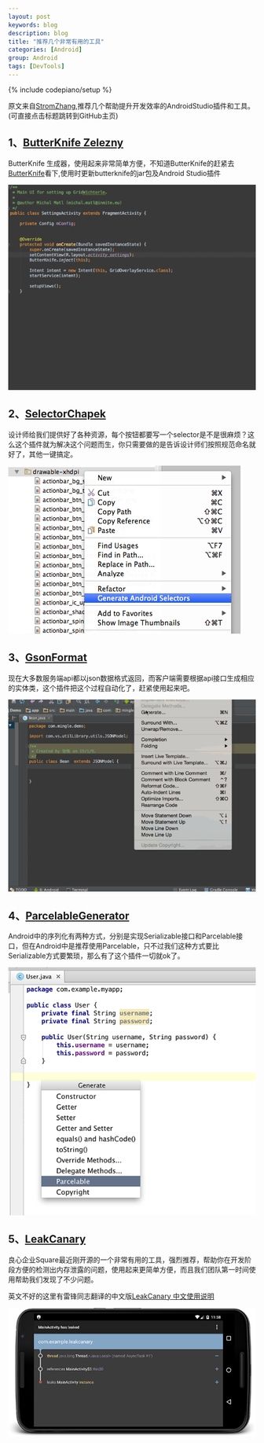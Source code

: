 ```yaml
---
layout: post
keywords: blog
description: blog
title: "推荐几个非常有用的工具"
categories: [Android]
group: Android
tags: [DevTools]
---
```

{% include codepiano/setup %}

原文来自[StromZhang](http://stromzhang.com),推荐几个帮助提升开发效率的AndroidStudio插件和工具。(可直接点击标题跳转到GitHub主页)

## 1、[ButterKnife Zelezny](https://github.com/avast/android-butterknife-zelezny)

ButterKnife 生成器，使用起来非常简单方便，不知道ButterKnife的赶紧去[ButterKnife](http://jakewharton.github.io/butterknife/)看下,使用时更新butterknife的jar包及Android Studio插件

<img src="/image/zelezny_animated.gif"/>

## 2、[SelectorChapek](https://github.com/inmite/android-selector-chapek)

设计师给我们提供好了各种资源，每个按钮都要写一个selector是不是很麻烦？这么这个插件就为解决这个问题而生，你只需要做的是告诉设计师们按照规范命名就好了，其他一键搞定。

<img src="/image/select_option.png"/>

## 3、[GsonFormat](https://github.com/zzz40500/GsonFormat)

现在大多数服务端api都以json数据格式返回，而客户端需要根据api接口生成相应的实体类，这个插件把这个过程自动化了，赶紧使用起来吧。

<img src="/image/gson_format.gif"/>

## 4、[ParcelableGenerator](https://github.com/mcharmas/android-parcelable-intellij-plugin)

Android中的序列化有两种方式，分别是实现Serializable接口和Parcelable接口，但在Android中是推荐使用Parcelable，只不过我们这种方式要比Serializable方式要繁琐，那么有了这个插件一切就ok了。

<img src="/image/parcelable_generator.png"/>

## 5、[LeakCanary](https://github.com/square/leakcanary)

良心企业Square最近刚开源的一个非常有用的工具，强烈推荐，帮助你在开发阶段方便的检测出内存泄露的问题，使用起来更简单方便，而且我们团队第一时间使用帮助我们发现了不少问题。

英文不好的这里有雷锋同志翻译的中文版[LeakCanary 中文使用说明](http://www.liaohuqiu.net/cn/posts/leak-canary-read-me/)

<img src="/image/leakcaneray.png"/>
